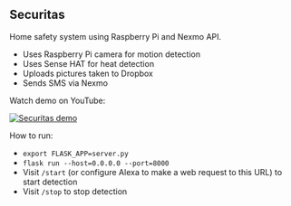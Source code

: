 Securitas
---------
Home safety system using Raspberry Pi and Nexmo API.


* Uses Raspberry Pi camera for motion detection
* Uses Sense HAT for heat detection
* Uploads pictures taken to Dropbox
* Sends SMS via Nexmo

Watch demo on YouTube:

[![Securitas demo](https://i.ytimg.com/vi/PaA48O9YiLc/0.jpg?time=1483920263101)](https://youtu.be/PaA48O9YiLc)

How to run:
* `export FLASK_APP=server.py`
* `flask run --host=0.0.0.0 --port=8000`
* Visit `/start` (or configure Alexa to make a web request to this URL) to start detection
* Visit `/stop` to stop detection